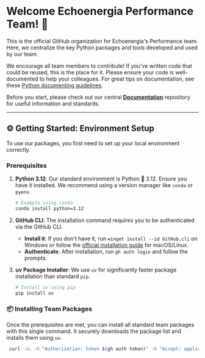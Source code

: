 # Welcome Echoenergia Performance Team! :rocket:

This is the official GitHub organization for Echoenergia's Performance team. Here, we centralize the key Python packages and tools developed and used by our team.

We encourage all team members to contribute! If you've written code that could be reused, this is the place for it. Please ensure your code is well-documented to help your colleagues. For great tips on documentation, see these [Python documenting guidelines](https://realpython.com/documenting-python-code/).

Before you start, please check out our central **[Documentation](https://github.com/performance-echo/documentation)** repository for useful information and standards.

---

## :gear: Getting Started: Environment Setup

To use our packages, you first need to set up your local environment correctly.

### Prerequisites

1.  **Python 3.12**: Our standard environment is Python :snake: 3.12. Ensure you have it installed. We recommend using a version manager like `conda` or `pyenv`.
    ```bash
    # Example using conda
    conda install python=3.12
    ```

2.  **GitHub CLI**: The installation command requires you to be authenticated via the GitHub CLI.
    * **Install it**: If you don't have it, run `winget install --id GitHub.cli` on Windows or follow the [official installation guide](https://github.com/cli/cli#installation) for macOS/Linux.
    * **Authenticate**: After installation, run `gh auth login` and follow the prompts.

3.  **uv Package Installer**: We use `uv` for significantly faster package installation than standard `pip`.
    ```bash
    # Install uv using pip
    pip install uv
    ```

### :package: Installing Team Packages

Once the prerequisites are met, you can install all standard team packages with this single command. It securely downloads the package list and installs them using `uv`.

```bash
 curl -sL -H "Authorization: token $(gh auth token)" -H "Accept: application/vnd.github.v3.raw" "https://api.github.com/repos/performance-echo/.github/contents/echo_packages.txt?ref=main" | uv pip install -r -
```

